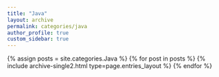 ```yaml
---
title: "Java"
layout: archive
permalink: categories/java
author_profile: true
custom_sidebar: true
---
```



{% assign posts = site.categories.Java %}
{% for post in posts %} {% include archive-single2.html type=page.entries_layout %} {% endfor %}